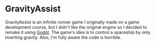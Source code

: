 # GravityAssist

GravityAssist is an infinite runner game I originally made on a game development course, but I didn't like the original engine so I decided to remake it using [Godot](https://godotengine.org). The game's idea is to control a spaceship by only inverting gravity. Also, I'm fully aware the code is horrible.

